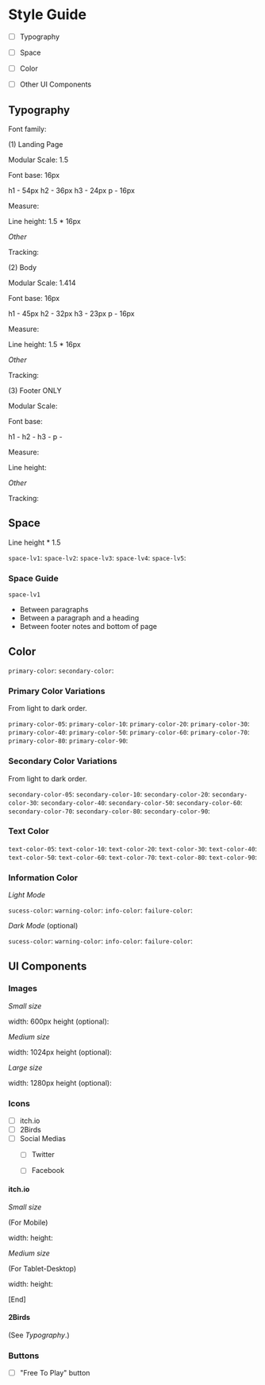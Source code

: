 # Style Guide

- [ ] Typography
- [ ] Space
- [ ] Color
- [ ] Other UI Components


## Typography

Font family:

(1) Landing Page

Modular Scale: 1.5

Font base: 16px

h1 - 54px
h2 - 36px
h3 - 24px
p - 16px

Measure:

Line height: 1.5 * 16px


*Other*

Tracking:


(2) Body

Modular Scale: 1.414

Font base: 16px

h1 - 45px
h2 - 32px
h3 - 23px
p - 16px

Measure:

Line height: 1.5 * 16px


*Other*

Tracking:


(3) Footer ONLY

Modular Scale:

Font base:

h1 -
h2 -
h3 -
p -

Measure:

Line height:


*Other*

Tracking:


## Space

Line height * 1.5

`space-lv1`:
`space-lv2`:
`space-lv3`:
`space-lv4`:
`space-lv5`:


### Space Guide

`space-lv1`
- Between paragraphs
- Between a paragraph and a heading
- Between footer notes and bottom of page


## Color

`primary-color`:
`secondary-color`:


### Primary Color Variations

From light to dark order.

`primary-color-05`:
`primary-color-10`:
`primary-color-20`:
`primary-color-30`:
`primary-color-40`:
`primary-color-50`:
`primary-color-60`:
`primary-color-70`:
`primary-color-80`:
`primary-color-90`:


### Secondary Color Variations

From light to dark order.

`secondary-color-05`:
`secondary-color-10`:
`secondary-color-20`:
`secondary-color-30`:
`secondary-color-40`:
`secondary-color-50`:
`secondary-color-60`:
`secondary-color-70`:
`secondary-color-80`:
`secondary-color-90`:


### Text Color

`text-color-05`:
`text-color-10`:
`text-color-20`:
`text-color-30`:
`text-color-40`:
`text-color-50`:
`text-color-60`:
`text-color-70`:
`text-color-80`:
`text-color-90`:


### Information Color

*Light Mode*

`sucess-color`:
`warning-color`:
`info-color`:
`failure-color`:


*Dark Mode* (optional)

`sucess-color`:
`warning-color`:
`info-color`:
`failure-color`:


## UI Components

### Images

*Small size*

width: 600px
height (optional):


*Medium size*

width: 1024px
height (optional):


*Large size*

width: 1280px
height (optional):


### Icons

- [ ] itch.io
- [ ] 2Birds
- [ ] Social Medias
    - [ ] Twitter
    - [ ] Facebook


#### itch.io

*Small size*

(For Mobile)

width:
height:


*Medium size*

(For Tablet-Desktop)

width:
height:

[End]


#### 2Birds

(See *Typography*.)


### Buttons

- [ ] "Free To Play" button
